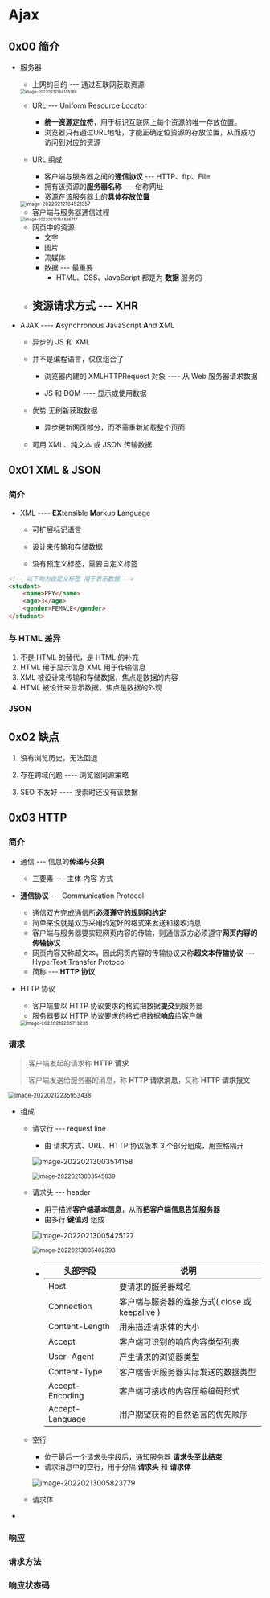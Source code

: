 # Ajax

## 0x00 简介

- 服务器

  - 上网的目的 --- 通过互联网获取资源

  <img src="4.2.Ajax&AXIOS.assets/image-20220212164135189.png" alt="image-20220212164135189" style="zoom:57%;" />

  - URL --- Uniform Resource Locator
    - **统一资源定位符**，用于标识互联网上每个资源的唯一存放位置。
    - 浏览器只有通过URL地址，才能正确定位资源的存放位置，从而成功访问到对应的资源

  - URL 组成
    - 客户端与服务器之间的**通信协议** --- HTTP、ftp、File
    - 拥有该资源的**服务器名称** --- 俗称网址
    - 资源在该服务器上的**具体存放位置**


  <img src="4.2.Ajax&AXIOS.assets/image-20220212164521357.png" alt="image-20220212164521357" style="zoom:70%;" />

  - 客户端与服务器通信过程

  <img src="4.2.Ajax&AXIOS.assets/image-20220212164836717.png" alt="image-20220212164836717" style="zoom:57%;" />

  - 网页中的资源
    - 文字
    - 图片
    - 流媒体
    - 数据 --- 最重要
      - HTML、CSS、JavaScript 都是为 **数据** 服务的
  - 资源请求方式 --- XHR
    - 

- AJAX ---- **A**synchronous **J**avaScript **A**nd **X**ML

  - 异步的 JS 和 XML

  - 并不是编程语言，仅仅组合了
    
    - 浏览器内建的 XMLHTTPRequest 对象 ---- 从 Web 服务器请求数据
    
    - JS 和 DOM ---- 显示或使用数据

  - 优势 无刷新获取数据
    
    - 异步更新网页部分，而不需重新加载整个页面

  - 可用 XML、纯文本 或 JSON 传输数据

## 0x01 XML & JSON

### 简介

- XML ---- **EX**tensible **M**arkup **L**anguage
  
  - 可扩展标记语言
  
  - 设计来传输和存储数据
  
  - 没有预定义标签，需要自定义标签

```html
<!-- 以下均为自定义标签 用于表示数据 -->
<student>
    <name>PPY</name>
    <age>3</age>
    <gender>FEMALE</gender>
</student>
```

### 与 HTML 差异

1. 不是 HTML 的替代，是 HTML 的补充
2. HTML 用于显示信息 XML 用于传输信息
3. XML 被设计来传输和存储数据，焦点是数据的内容
4. HTML 被设计来显示数据，焦点是数据的外观

### JSON



## 0x02 缺点

1. 没有浏览历史，无法回退

2. 存在跨域问题 ---- 浏览器同源策略

3. SEO 不友好 ---- 搜索时还没有该数据

## 0x03 HTTP

### 简介

- 通信 --- 信息的**传递与交换**

  - 三要素 --- 主体 内容 方式

- **通信协议** --- Communication Protocol

  - 通信双方完成通信所**必须遵守的规则和约定**
  - 简单来说就是双方采用约定好的格式来发送和接收消息
  - 客户端与服务器要实现网页内容的传输，则通信双方必须遵守**网页内容的传输协议**
  - 网页内容又称超文本，因此网页内容的传输协议又称**超文本传输协议** --- HyperText Transfer Protocol
  - 简称 --- **HTTP 协议**

- HTTP 协议

  - 客户端要以 HTTP 协议要求的格式把数据**提交**到服务器
  - 服务器要以 HTTP 协议要求的格式把数据**响应**给客户端

  <img src="4.2.Ajax&AXIOS.assets/image-20220212235713235.png" alt="image-20220212235713235" style="zoom:67%;" />

### 请求

> 客户端发起的请求称 **HTTP 请求**
>
> 客户端发送给服务器的消息，称 **HTTP 请求消息**，又称 **HTTP 请求报文**

<img src="4.2.Ajax&AXIOS.assets/image-20220212235953438.png" alt="image-20220212235953438" style="zoom:80%;" />

- 组成

  - 请求行 --- request line

    - 由 请求方式、URL、HTTP 协议版本 3 个部分组成，用空格隔开

    ![image-20220213003514158](4.2.Ajax&AXIOS.assets/image-20220213003514158.png)

    <img src="4.2.Ajax&AXIOS.assets/image-20220213003545039.png" alt="image-20220213003545039" style="zoom:80%;" />

  - 请求头 --- header

    - 用于描述**客户端基本信息**，从而**把客户端信息告知服务器**
    - 由多行 **键值对** 组成

    ![image-20220213005425127](4.2.Ajax&AXIOS.assets/image-20220213005425127.png)

    <img src="4.2.Ajax&AXIOS.assets/image-20220213005402393.png" alt="image-20220213005402393" style="zoom:80%;" />

    - | **头部字段**    | **说明**                                         |
      | --------------- | ------------------------------------------------ |
      | Host            | 要请求的服务器域名                               |
      | Connection      | 客户端与服务器的连接方式( close  或  keepalive ) |
      | Content-Length  | 用来描述请求体的大小                             |
      | Accept          | 客户端可识别的响应内容类型列表                   |
      | User-Agent      | 产生请求的浏览器类型                             |
      | Content-Type    | 客户端告诉服务器实际发送的数据类型               |
      | Accept-Encoding | 客户端可接收的内容压缩编码形式                   |
      | Accept-Language | 用户期望获得的自然语言的优先顺序                 |

  - 空行

    - 位于最后一个请求头字段后，通知服务器 **请求头至此结束**
    - 请求消息中的空行，用于分隔 **请求头** 和 **请求体**

    ![image-20220213005823779](4.2.Ajax&AXIOS.assets/image-20220213005823779.png)

  - 请求体

- 

### 响应

### 请求方法

### 响应状态码

